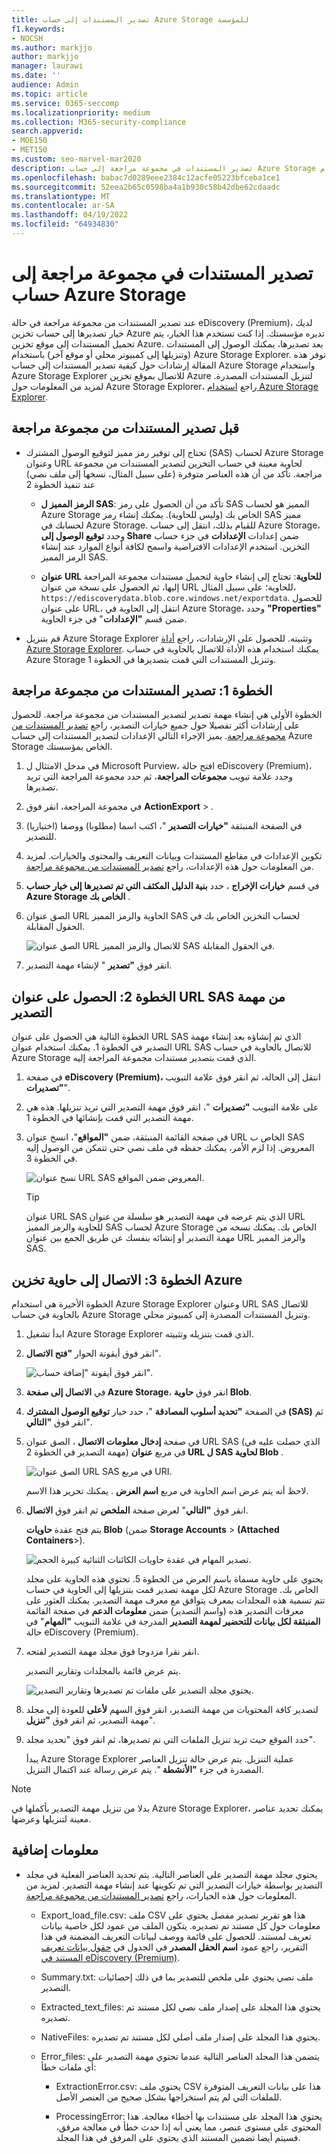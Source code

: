```yaml
---
title: تصدير المستندات إلى حساب Azure Storage للمؤسسة
f1.keywords:
- NOCSH
ms.author: markjjo
author: markjjo
manager: laurawi
ms.date: ''
audience: Admin
ms.topic: article
ms.service: O365-seccomp
ms.localizationpriority: medium
ms.collection: M365-security-compliance
search.appverid:
- MOE150
- MET150
ms.custom: seo-marvel-mar2020
description: تصدير المستندات في مجموعة مراجعة إلى حساب Azure Storage ثم استخدام Azure Storage Explorer لتنزيلها إلى كمبيوتر محلي.
ms.openlocfilehash: babac7d0289eee2384c12acfe05223bfceba1ce1
ms.sourcegitcommit: 52eea2b65c0598ba4a1b930c58b42dbe62cdaadc
ms.translationtype: MT
ms.contentlocale: ar-SA
ms.lasthandoff: 04/19/2022
ms.locfileid: "64934830"
---
```

# <a name="export-documents-in-a-review-set-to-an-azure-storage-account"></a>تصدير المستندات في مجموعة مراجعة إلى حساب Azure Storage

عند تصدير المستندات من مجموعة مراجعة في حالة eDiscovery (Premium)، لديك خيار تصديرها إلى حساب تخزين Azure تديره مؤسستك. إذا كنت تستخدم هذا الخيار، يتم تحميل المستندات إلى موقع تخزين Azure. بعد تصديرها، يمكنك الوصول إلى المستندات (وتنزيلها إلى كمبيوتر محلي أو موقع آخر) باستخدام Azure Storage Explorer. توفر هذه المقالة إرشادات حول كيفية تصدير المستندات إلى حساب Azure Storage واستخدام Azure Storage Explorer للاتصال بموقع تخزين Azure لتنزيل المستندات المصدرة. لمزيد من المعلومات حول Azure Storage Explorer، راجع [استخدام Azure Storage Explorer](/azure/storage/blobs/storage-quickstart-blobs-storage-explorer).

## <a name="before-you-export-documents-from-a-review-set"></a>قبل تصدير المستندات من مجموعة مراجعة

- تحتاج إلى توفير رمز مميز لتوقيع الوصول المشترك (SAS) لحساب Azure Storage وعنوان URL لحاوية معينة في حساب التخزين لتصدير المستندات من مجموعة مراجعة. تأكد من أن هذه العناصر متوفرة (على سبيل المثال، نسخها إلى ملف نصي) عند تنفيذ الخطوة 2

  - **الرمز المميز ل SAS**: تأكد من أن الحصول على رمز SAS المميز هو لحساب Azure Storage الخاص بك (وليس للحاوية). يمكنك إنشاء رمز SAS مميز لحسابك في Azure Storage. للقيام بذلك، انتقل إلى حساب Azure Storage، وحدد **توقيع الوصول إلى Share** ضمن إعدادات **الإعدادات** في جزء حساب التخزين. استخدم الإعدادات الافتراضية واسمح لكافة أنواع الموارد عند إنشاء الرمز المميز SAS.

  - **عنوان URL للحاوية**: تحتاج إلى إنشاء حاوية لتحميل مستندات مجموعة المراجعة إليها، ثم الحصول على نسخة من عنوان URL للحاوية؛ على سبيل المثال، `https://ediscoverydata.blob.core.windows.net/exportdata`. للحصول على عنوان URL، انتقل إلى الحاوية في Azure Storage، وحدد **"Properties"** ضمن قسم **"الإعدادات**" في جزء الحاوية.

- قم بتنزيل Azure Storage Explorer وتثبيته. للحصول على الإرشادات، راجع [أداة Azure Storage Explorer](https://go.microsoft.com/fwlink/p/?LinkId=544842). يمكنك استخدام هذه الأداة للاتصال بالحاوية في حساب Azure Storage وتنزيل المستندات التي قمت بتصديرها في الخطوة 1.

## <a name="step-1-export-the-documents-from-a-review-set"></a>الخطوة 1: تصدير المستندات من مجموعة مراجعة

الخطوة الأولى هي إنشاء مهمة تصدير لتصدير المستندات من مجموعة مراجعة. للحصول على إرشادات أكثر تفصيلا حول جميع خيارات التصدير، راجع [تصدير المستندات من مجموعة مراجعة](export-documents-from-review-set.md). يميز الإجراء التالي الإعدادات لتصدير المستندات إلى حساب Azure Storage الخاص بمؤسستك.

1. في مدخل الامتثال ل Microsoft Purview، افتح حالة eDiscovery (Premium)، وحدد علامة تبويب **مجموعات المراجعة**، ثم حدد مجموعة المراجعة التي تريد تصديرها.

2. في مجموعة المراجعة، انقر فوق **ActionExport** > .

3. في الصفحة المنبثقة **"خيارات التصدير** "، اكتب اسما (مطلوبا) ووصفا (اختياريا) للتصدير.

4. تكوين الإعدادات في مقاطع المستندات وبيانات التعريف والمحتوى والخيارات. لمزيد من المعلومات حول هذه الإعدادات، راجع [تصدير المستندات من مجموعة مراجعة](export-documents-from-review-set.md).

5. في قسم **خيارات الإخراج** ، حدد **بنية الدليل المكثف التي تم تصديرها إلى خيار حساب Azure Storage الخاص بك** .

6. الصق عنوان URL الحاوية والرمز المميز SAS لحساب التخزين الخاص بك في الحقول المقابلة.

   ![الصق عنوان URL للاتصال والرمز المميز SAS في الحقول المقابلة.](../media/AzureStorageOutputOptions.png)

7. انقر فوق **"تصدير** " لإنشاء مهمة التصدير.

## <a name="step-2-obtain-the-sas-url-from-the-export-job"></a>الخطوة 2: الحصول على عنوان URL SAS من مهمة التصدير

الخطوة التالية هي الحصول على عنوان URL SAS الذي تم إنشاؤه بعد إنشاء مهمة التصدير في الخطوة 1. يمكنك استخدام عنوان URL SAS للاتصال بالحاوية في حساب Azure Storage الذي قمت بتصدير مستندات مجموعة المراجعة إليه.

1. في صفحة **eDiscovery (Premium)،** انتقل إلى الحالة، ثم انقر فوق علامة التبويب **"تصديرات**".

2. على علامة التبويب **"تصديرات** "، انقر فوق مهمة التصدير التي تريد تنزيلها. هذه هي مهمة التصدير التي قمت بإنشائها في الخطوة 1.

3. في صفحة القائمة المنبثقة، ضمن **"المواقع**"، انسخ عنوان URL الخاص ب SAS المعروض. إذا لزم الأمر، يمكنك حفظه في ملف نصي حتى تتمكن من الوصول إليه في الخطوة 3.

   ![نسخ عنوان URL SAS المعروض ضمن المواقع.](../media/eDiscoExportJob.png)

   > [!TIP]
   > عنوان URL SAS الذي يتم عرضه في مهمة التصدير هو سلسلة من عنوان URL للحاوية والرمز المميز SAS لحساب Azure Storage الخاص بك. يمكنك نسخه من مهمة التصدير أو إنشائه بنفسك عن طريق الجمع بين عنوان URL والرمز المميز SAS.

## <a name="step-3-connect-to-the-azure-storage-container"></a>الخطوة 3: الاتصال إلى حاوية تخزين Azure

الخطوة الأخيرة هي استخدام Azure Storage Explorer وعنوان URL SAS للاتصال بالحاوية في حساب Azure Storage وتنزيل المستندات المصدرة إلى كمبيوتر محلي.

1. ابدأ تشغيل Azure Storage Explorer الذي قمت بتنزيله وتثبيته.

2. انقر فوق أيقونة الحوار **"فتح الاتصال**".

   ![انقر فوق أيقونة "إضافة حساب".](../media/AzureStorageConnect.png)

3. في **الاتصال إلى صفحة Azure Storage**، انقر فوق **حاوية Blob**.

4. في الصفحة **"تحديد أسلوب المصادقة** "، حدد خيار **توقيع الوصول المشترك (SAS)** ثم انقر فوق **"التالي**".

5. في صفحة **إدخال معلومات الاتصال** ، الصق عنوان URL SAS (الذي حصلت عليه في مهمة التصدير في الخطوة 2) في مربع **عنوان URL ل SAS لحاوية Blob** .

    ![الصق عنوان URL SAS في مربع URI.](../media/AzureStorageConnect3.png)

    لاحظ أنه يتم عرض اسم الحاوية في مربع **اسم العرض** . يمكنك تحرير هذا الاسم.

6. انقر فوق **"التالي**" لعرض صفحة **الملخص** ثم انقر فوق **الاتصال**.

    يتم فتح عقدة **حاويات Blob** (ضمن **Storage Accounts** > **(Attached Containers**\>).

    ![تصدير المهام في عقدة حاويات الكائنات الثنائية كبيرة الحجم.](../media/AzureStorageConnect5.png)

    يحتوي على حاوية مسماة باسم العرض من الخطوة 5. تحتوي هذه الحاوية على مجلد لكل مهمة تصدير قمت بتنزيلها إلى الحاوية في حساب Azure Storage الخاص بك. تتم تسمية هذه المجلدات بمعرف يتوافق مع معرف مهمة التصدير. يمكنك العثور على معرفات التصدير هذه (واسم التصدير) ضمن **معلومات الدعم** في صفحة القائمة **المنبثقة لكل بيانات للتحضير لمهمة التصدير** المدرجة في علامة التبويب **"المهام**" في حالة eDiscovery (Premium).

7. انقر نقرا مزدوجا فوق مجلد مهمة التصدير لفتحه.

   يتم عرض قائمة بالمجلدات وتقارير التصدير.

    ![يحتوي مجلد التصدير على ملفات تم تصديرها وتقارير التصدير.](../media/AzureStorageConnect6.png)

8. لتصدير كافة المحتويات من مهمة التصدير، انقر فوق السهم **لأعلى** للعودة إلى مجلد مهمة التصدير، ثم انقر فوق **"تنزيل**".

9. حدد الموقع حيث تريد تنزيل الملفات التي تم تصديرها، ثم انقر فوق "تحديد مجلد".

    يبدأ Azure Storage Explorer عملية التنزيل. يتم عرض حالة تنزيل العناصر المصدرة في جزء **"الأنشطة** ". يتم عرض رسالة عند اكتمال التنزيل.

> [!NOTE]
> بدلا من تنزيل مهمة التصدير بأكملها في Azure Storage Explorer، يمكنك تحديد عناصر معينة لتنزيلها وعرضها.

## <a name="more-information"></a>معلومات إضافية

- يحتوي مجلد مهمة التصدير على العناصر التالية. يتم تحديد العناصر الفعلية في مجلد التصدير بواسطة خيارات التصدير التي تم تكوينها عند إنشاء مهمة التصدير. لمزيد من المعلومات حول هذه الخيارات، راجع [تصدير المستندات من مجموعة مراجعة](export-documents-from-review-set.md).

  - Export_load_file.csv: ملف CSV هذا هو تقرير تصدير مفصل يحتوي على معلومات حول كل مستند تم تصديره. يتكون الملف من عمود لكل خاصية بيانات تعريف لمستند. للحصول على قائمة ووصف لبيانات التعريف المضمنة في هذا التقرير، راجع عمود **اسم الحقل المصدر** في الجدول في [حقول بيانات تعريف المستند في eDiscovery (Premium)](document-metadata-fields-in-advanced-ediscovery.md).

  - Summary.txt: ملف نصي يحتوي على ملخص للتصدير بما في ذلك إحصائيات التصدير.

  - Extracted_text_files: يحتوي هذا المجلد على إصدار ملف نصي لكل مستند تم تصديره.

  - NativeFiles: يحتوي هذا المجلد على إصدار ملف أصلي لكل مستند تم تصديره.

  - Error_files: يتضمن هذا المجلد العناصر التالية عندما تحتوي مهمة التصدير على أي ملفات خطأ:

    - ExtractionError.csv: يحتوي ملف CSV هذا على بيانات التعريف المتوفرة للملفات التي لم يتم استخراجها بشكل صحيح من العنصر الأصل.

    - ProcessingError: يحتوي هذا المجلد على مستندات بها أخطاء معالجة. هذا المحتوى على مستوى عنصر، مما يعني أنه إذا حدث خطأ في معالجة مرفق، فسيتم أيضا تضمين المستند الذي يحتوي على المرفق في هذا المجلد.
